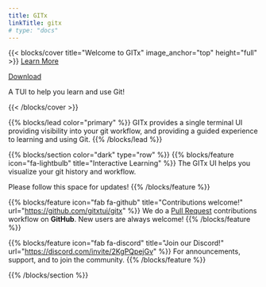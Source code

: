 ```yaml
---
title: GITx
linkTitle: gitx
# type: "docs"
---
```


{{< blocks/cover title="Welcome to GITx" image_anchor="top" height="full" >}}
<a class="btn btn-lg btn-primary me-3 mb-4" href="./learn/">
  Learn More <i class="fas fa-arrow-alt-circle-right ms-2"></i>
</a>

<a class="btn btn-lg btn-secondary me-3 mb-4" href="https://github.com/gitxtui/gitx">
  Download <i class="fab fa-github ms-2 "></i>
</a>
<p class="lead mt-5">A TUI to help you learn and use Git!</p>
{{< /blocks/cover >}}


{{% blocks/lead color="primary" %}}
GITx provides a single terminal UI providing visibility into your git workflow,
and providing a guided experience to learning and using Git.
{{% /blocks/lead %}}


{{% blocks/section color="dark" type="row" %}}
{{% blocks/feature icon="fa-lightbulb" title="Interactive Learning" %}}
The GITx UI helps you visualize your git history and workflow.

Please follow this space for updates!
{{% /blocks/feature %}}


{{% blocks/feature icon="fab fa-github" title="Contributions welcome!" url="https://github.com/gitxtui/gitx" %}}
We do a [Pull Request](https://github.com/gitxtui/gitx/pulls) contributions workflow on **GitHub**. New users are always welcome!
{{% /blocks/feature %}}


{{% blocks/feature icon="fab fa-discord" title="Join our Discord!" url="https://discord.com/invite/2KgPQpejGv" %}}
For announcements, support, and to join the community.
{{% /blocks/feature %}}


{{% /blocks/section %}}